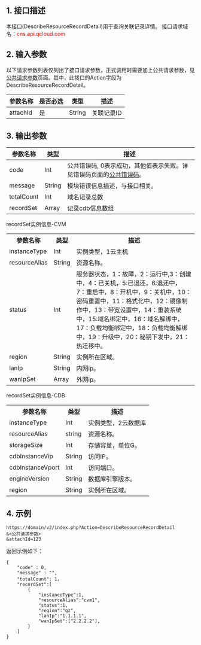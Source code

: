 ## 1. 接口描述
本接口(DescribeResourceRecordDetail)用于查询关联记录详情。
接口请求域名：<font style="color:red">cns.api.qcloud.com</font>

## 2. 输入参数
以下请求参数列表仅列出了接口请求参数，正式调用时需要加上公共请求参数，见<a href="/doc/api/372/4153" title="公共请求参数">公共请求参数</a>页面。其中，此接口的Action字段为DescribeResourceRecordDetail。

| 参数名称 | 是否必选  | 类型 | 描述 | 
|---------|---------|---------|---------|
| attachId | 是 | String | 关联记录ID |

## 3. 输出参数
| 参数名称 | 类型 | 描述 |
|---------|---------|---------|
| code | Int | 公共错误码, 0表示成功，其他值表示失败。详见错误码页面的<a href="https://www.qcloud.com/doc/api/372/%E9%94%99%E8%AF%AF%E7%A0%81#1.E3.80.81.E5.85.AC.E5.85.B1.E9.94.99.E8.AF.AF.E7.A0.81" title="公共错误码">公共错误码</a>。|
| message | String | 模块错误信息描述，与接口相关。|
| totalCount | Int | 域名记录总数 |
| recordSet |  Array| 记录cdb信息数组 |

</b></th>recordSet实例信息-CVM</b></th>
<table class="t"><tbody><tr>
<th><b>参数名称</b></th>
<th><b>类型</b></th>
<th><b>描述</b></th>
<tr>
<td> instanceType
<td> Int
<td> 实例类型，1云主机
<tr>
<td> resourceAlias
<td> String
<td> 资源名称。
<tr>
<td> status
<td> Int
<td> 服务器状态，1：故障，2：运行中,3：创建中，4：已关机，5:已退还，6:退还中， 7：重启中，8：开机中，9：关机中，10：密码重置中，11：格式化中，12：镜像制作中，13：带宽设置中，14：重装系统中，15:域名绑定中，16：域名解绑中，17：负载均衡绑定中，18：负载均衡解绑中，19：升级中，20：秘钥下发中，21：热迁移中。
<tr>
<td> region
<td> String
<td> 实例所在区域。
<tr>
<td> lanIp
<td> String
<td> 内网ip。
<tr>
<td> wanIpSet
<td> Array
<td> 外网ip。
</tbody></table>

</b></th>recordSet实例信息-CDB</b></th>
<table class="t"><tbody><tr>
<th><b>参数名称</b></th>
<th><b>类型</b></th>
<th><b>描述</b></th>
<tr>
<td> instanceType
<td> Int
<td> 实例类型，2云数据库
<tr>
<td> resourceAlias
<td> string
<td> 资源名称。
<tr>
<td> storageSize
<td> Int
<td> 存储容量，单位G。
<tr>
<td> cdbInstanceVip
<td> String
<td> 访问IP。
<tr>
<td> cdbInstanceVport
<td> Int
<td> 访问端口。
<tr>
<td> engineVersion
<td> String
<td> 数据库引擎版本。
<tr>
<td> region
<td> String
<td> 实例所在区域。
</tbody></table>


## 4. 示例

```
https://domain/v2/index.php?Action=DescribeResourceRecordDetail
&<公共请求参数>
&attachId=123
```
返回示例如下：
```
{
    "code" : 0,
    "message" : "",
    "totalCount": 1，
    "recordSet":[
        {
            "instanceType":1,
            "resourceAlias":"cvm1",
            "status":1,
            "region":"gz",
            "lanIp":"1.1.1.1",
            "wanIpSet":["2.2.2.2"],
        }
    ]
}

```

